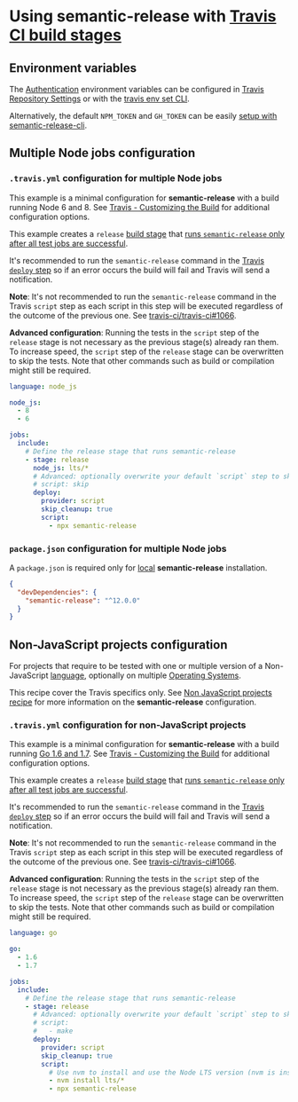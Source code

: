 # Using semantic-release with [Travis CI build stages](https://docs.travis-ci.com/user/build-stages)

## Environment variables

The [Authentication](../usage/ci-configuration.md#authentication) environment variables can be configured in [Travis Repository Settings](https://docs.travis-ci.com/user/environment-variables/#defining-variables-in-repository-Settings) or with the [travis env set CLI](https://github.com/travis-ci/travis.rb#env).

Alternatively, the default `NPM_TOKEN` and `GH_TOKEN` can be easily [setup with semantic-release-cli](../usage/ci-configuration.md#automatic-setup-with-semantic-release-cli).

## Multiple Node jobs configuration

### `.travis.yml` configuration for multiple Node jobs

This example is a minimal configuration for **semantic-release** with a build running Node 6 and 8. See [Travis - Customizing the Build](https://docs.travis-ci.com/user/customizing-the-build) for additional configuration options.

This example creates a `release` [build stage](https://docs.travis-ci.com/user/build-stages) that [runs `semantic-release` only after all test jobs are successful](../usage/ci-configuration.md#run-semantic-release-only-after-all-tests-succeeded).

It's recommended to run the `semantic-release` command in the [Travis `deploy` step](https://docs.travis-ci.com/user/customizing-the-build/#The-Build-Lifecycle) so if an error occurs the build will fail and Travis will send a notification.

**Note**: It's not recommended to run the `semantic-release` command in the Travis `script` step as each script in this step will be executed regardless of the outcome of the previous one. See [travis-ci/travis-ci#1066](https://github.com/travis-ci/travis-ci/issues/1066).

**Advanced configuration**: Running the tests in the `script` step of the `release` stage is not necessary as the previous stage(s) already ran them. To increase speed, the `script` step of the `release` stage can be overwritten to skip the tests. Note that other commands such as build or compilation might still be required.

```yaml
language: node_js

node_js:
  - 8
  - 6

jobs:
  include:
    # Define the release stage that runs semantic-release
    - stage: release
      node_js: lts/*
      # Advanced: optionally overwrite your default `script` step to skip the tests
      # script: skip
      deploy:
        provider: script
        skip_cleanup: true
        script:
          - npx semantic-release
```

### `package.json` configuration for multiple Node jobs

A `package.json` is required only for [local](../usage/installation.md#local-installation) **semantic-release** installation.

```json
{
  "devDependencies": {
    "semantic-release": "^12.0.0"
  }
}
```

## Non-JavaScript projects configuration

For projects that require to be tested with one or multiple version of a Non-JavaScript [language](https://docs.travis-ci.com/user/languages), optionally on multiple [Operating Systems](https://docs.travis-ci.com/user/multi-os).

This recipe cover the Travis specifics only. See [Non JavaScript projects recipe](../support/FAQ.md#can-i-use-semantic-release-to-publish-non-javascript-packages) for more information on the **semantic-release** configuration.

### `.travis.yml` configuration for non-JavaScript projects

This example is a minimal configuration for **semantic-release** with a build running [Go 1.6 and 1.7](https://docs.travis-ci.com/user/languages/go). See [Travis - Customizing the Build](https://docs.travis-ci.com/user/customizing-the-build) for additional configuration options.

This example creates a `release` [build stage](https://docs.travis-ci.com/user/build-stages) that [runs `semantic-release` only after all test jobs are successful](../usage/ci-configuration.md#run-semantic-release-only-after-all-tests-succeeded).

It's recommended to run the `semantic-release` command in the [Travis `deploy` step](https://docs.travis-ci.com/user/customizing-the-build/#The-Build-Lifecycle) so if an error occurs the build will fail and Travis will send a notification.

**Note**: It's not recommended to run the `semantic-release` command in the Travis `script` step as each script in this step will be executed regardless of the outcome of the previous one. See [travis-ci/travis-ci#1066](https://github.com/travis-ci/travis-ci/issues/1066).

**Advanced configuration**: Running the tests in the `script` step of the `release` stage is not necessary as the previous stage(s) already ran them. To increase speed, the `script` step of the `release` stage can be overwritten to skip the tests. Note that other commands such as build or compilation might still be required.

```yaml
language: go

go:
  - 1.6
  - 1.7

jobs:
  include:
    # Define the release stage that runs semantic-release
    - stage: release
      # Advanced: optionally overwrite your default `script` step to skip the tests
      # script:
      #   - make
      deploy:
        provider: script
        skip_cleanup: true
        script:
          # Use nvm to install and use the Node LTS version (nvm is installed on all Travis images)
          - nvm install lts/*
          - npx semantic-release
```

